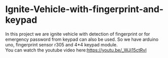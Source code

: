 # Ignite-Vehicle-with-fingerprint-and-keypad
In this project we are ignite vehicle with detection of  fingerprint or for emergency password from keypad can also be used. So we have arduino uno, fingerprint sensor r305 and 4*4 keypad module.  
You can watch the youtube video here:https://youtu.be/_WJj15ctRvI
